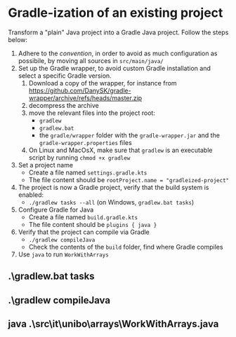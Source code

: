 # Gradle-ization of an existing project

Transform a "plain" Java project into a Gradle Java project.
Follow the steps below:

1. Adhere to the *convention*, in order to avoid as much configuration as possibile, by moving all sources in `src/main/java/`
2. Set up the Gradle wrapper, to avoid custom Gradle installation and select a specific Gradle version.
    1. Download a copy of the wrapper, for instance from https://github.com/DanySK/gradle-wrapper/archive/refs/heads/master.zip
    2. decompress the archive
    3. move the relevant files into the project root:
        - `gradlew`
        - `gradlew.bat`
        - the `gradle/wrapper` folder with the `gradle-wrapper.jar` and the `gradle-wrapper.properties` files
    4. On Linux and MacOsX, make sure that `gradlew` is an executable script by running `chmod +x gradlew`
3. Set a project name
    - Create a file named `settings.gradle.kts`
    - The file content should be `rootProject.name = "gradleized-project"`
4. The project is now a Gradle project, verify that the build system is enabled:
    - `./gradlew tasks --all` (on Windows, `gradlew.bat tasks`)
5. Configure Gradle for Java
    - Create a file named `build.gradle.kts`
    - The file content should be `plugins { java }`
6. Verify that the project can compile via Gradle
    - `./gradlew compileJava`
    - Check the contents of the `build` folder, find where Gradle compiles
7. Use `java` to run `WorkWithArrays`

## .\gradlew.bat tasks
## .\gradlew compileJava
## java .\src\it\unibo\arrays\WorkWithArrays.java